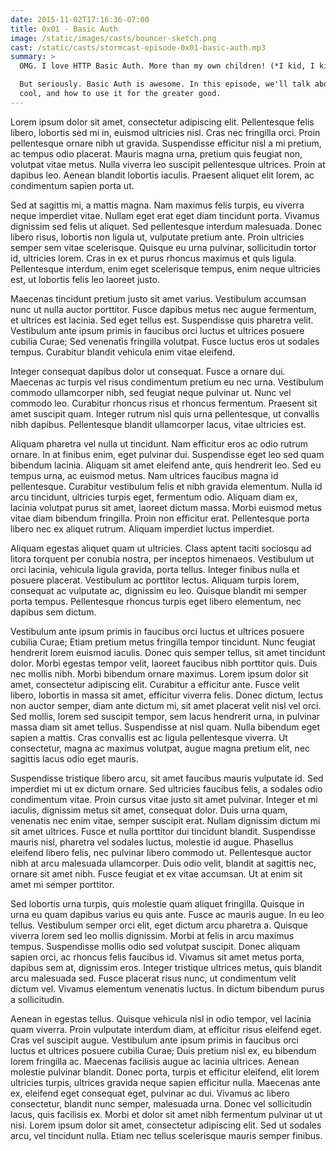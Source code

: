 ```yaml
---
date: 2015-11-02T17:16:36-07:00
title: 0x01 - Basic Auth
image: /static/images/casts/bouncer-sketch.png
cast: /static/casts/stormcast-episode-0x01-basic-auth.mp3
summary: >
  OMG. I love HTTP Basic Auth. More than my own children! (*I kid, I kid.*)

  But seriously. Basic Auth is awesome. In this episode, we'll talk about why it's
  cool, and how to use it for the greater good.
---
```



Lorem ipsum dolor sit amet, consectetur adipiscing elit. Pellentesque felis
libero, lobortis sed mi in, euismod ultricies nisl. Cras nec fringilla orci.
Proin pellentesque ornare nibh ut gravida. Suspendisse efficitur nisl a mi
pretium, ac tempus odio placerat. Mauris magna urna, pretium quis feugiat non,
volutpat vitae metus. Nulla viverra leo suscipit pellentesque ultrices. Proin at
dapibus leo. Aenean blandit lobortis iaculis. Praesent aliquet elit lorem, ac
condimentum sapien porta ut.

Sed at sagittis mi, a mattis magna. Nam maximus felis turpis, eu viverra neque
imperdiet vitae. Nullam eget erat eget diam tincidunt porta. Vivamus dignissim
sed felis ut aliquet. Sed pellentesque interdum malesuada. Donec libero risus,
lobortis non ligula ut, vulputate pretium ante. Proin ultricies semper sem vitae
scelerisque. Quisque eu urna pulvinar, sollicitudin tortor id, ultricies lorem.
Cras in ex et purus rhoncus maximus et quis ligula. Pellentesque interdum, enim
eget scelerisque tempus, enim neque ultricies est, ut lobortis felis leo laoreet
justo.

Maecenas tincidunt pretium justo sit amet varius. Vestibulum accumsan nunc ut
nulla auctor porttitor. Fusce dapibus metus nec augue fermentum, et ultrices est
lacinia. Sed eget tellus est. Suspendisse quis pharetra velit. Vestibulum ante
ipsum primis in faucibus orci luctus et ultrices posuere cubilia Curae; Sed
venenatis fringilla volutpat. Fusce luctus eros ut sodales tempus. Curabitur
blandit vehicula enim vitae eleifend.

Integer consequat dapibus dolor ut consequat. Fusce a ornare dui. Maecenas ac
turpis vel risus condimentum pretium eu nec urna. Vestibulum commodo ullamcorper
nibh, sed feugiat neque pulvinar ut. Nunc vel commodo leo. Curabitur rhoncus
risus et rhoncus fermentum. Praesent sit amet suscipit quam. Integer rutrum nisl
quis urna pellentesque, ut convallis nibh dapibus. Pellentesque blandit
ullamcorper lacus, vitae ultricies est.

Aliquam pharetra vel nulla ut tincidunt. Nam efficitur eros ac odio rutrum
ornare. In at finibus enim, eget pulvinar dui. Suspendisse eget leo sed quam
bibendum lacinia. Aliquam sit amet eleifend ante, quis hendrerit leo. Sed eu
tempus urna, ac euismod metus. Nam ultrices faucibus magna id pellentesque.
Curabitur vestibulum felis et nibh gravida elementum. Nulla id arcu tincidunt,
ultricies turpis eget, fermentum odio. Aliquam diam ex, lacinia volutpat purus
sit amet, laoreet dictum massa. Morbi euismod metus vitae diam bibendum
fringilla. Proin non efficitur erat. Pellentesque porta libero nec ex aliquet
rutrum. Aliquam imperdiet luctus imperdiet.

Aliquam egestas aliquet quam ut ultricies. Class aptent taciti sociosqu ad
litora torquent per conubia nostra, per inceptos himenaeos. Vestibulum ut orci
lacinia, vehicula ligula gravida, porta tellus. Integer finibus nulla et posuere
placerat. Vestibulum ac porttitor lectus. Aliquam turpis lorem, consequat ac
vulputate ac, dignissim eu leo. Quisque blandit mi semper porta tempus.
Pellentesque rhoncus turpis eget libero elementum, nec dapibus sem dictum.

Vestibulum ante ipsum primis in faucibus orci luctus et ultrices posuere cubilia
Curae; Etiam pretium metus fringilla tempor tincidunt. Nunc feugiat hendrerit
lorem euismod iaculis. Donec quis semper tellus, sit amet tincidunt dolor. Morbi
egestas tempor velit, laoreet faucibus nibh porttitor quis. Duis nec mollis
nibh. Morbi bibendum ornare maximus. Lorem ipsum dolor sit amet, consectetur
adipiscing elit. Curabitur a efficitur ante. Fusce velit libero, lobortis in
massa sit amet, efficitur viverra felis. Donec dictum, lectus non auctor semper,
diam ante dictum mi, sit amet placerat velit nisl vel orci. Sed mollis, lorem
sed suscipit tempor, sem lacus hendrerit urna, in pulvinar massa diam sit amet
tellus. Suspendisse at nisl quam. Nulla bibendum eget sapien a mattis. Cras
convallis est ac ligula pellentesque viverra. Ut consectetur, magna ac maximus
volutpat, augue magna pretium elit, nec sagittis lacus odio eget mauris.

Suspendisse tristique libero arcu, sit amet faucibus mauris vulputate id. Sed
imperdiet mi ut ex dictum ornare. Sed ultricies faucibus felis, a sodales odio
condimentum vitae. Proin cursus vitae justo sit amet pulvinar. Integer et mi
iaculis, dignissim metus sit amet, consequat dolor. Duis urna quam, venenatis
nec enim vitae, semper suscipit erat. Nullam dignissim dictum mi sit amet
ultrices. Fusce et nulla porttitor dui tincidunt blandit. Suspendisse mauris
nisl, pharetra vel sodales luctus, molestie id augue. Phasellus eleifend libero
felis, nec pulvinar libero commodo ut. Pellentesque auctor nibh at arcu
malesuada ullamcorper. Duis odio velit, blandit at sagittis nec, ornare sit amet
nibh. Fusce feugiat et ex vitae accumsan. Ut at enim sit amet mi semper
porttitor.

Sed lobortis urna turpis, quis molestie quam aliquet fringilla. Quisque in urna
eu quam dapibus varius eu quis ante. Fusce ac mauris augue. In eu leo tellus.
Vestibulum semper orci elit, eget dictum arcu pharetra a. Quisque viverra lorem
sed leo mollis dignissim. Morbi at felis in arcu maximus tempus. Suspendisse
mollis odio sed volutpat suscipit. Donec aliquam sapien orci, ac rhoncus felis
faucibus id. Vivamus sit amet metus porta, dapibus sem at, dignissim eros.
Integer tristique ultrices metus, quis blandit arcu malesuada sed. Fusce
placerat risus nunc, ut condimentum velit dictum vel. Vivamus elementum
venenatis luctus. In dictum bibendum purus a sollicitudin.

Aenean in egestas tellus. Quisque vehicula nisl in odio tempor, vel lacinia quam
viverra. Proin vulputate interdum diam, at efficitur risus eleifend eget. Cras
vel suscipit augue. Vestibulum ante ipsum primis in faucibus orci luctus et
ultrices posuere cubilia Curae; Duis pretium nisl ex, eu bibendum lorem
fringilla ac. Maecenas facilisis augue ac lacinia ultrices. Aenean molestie
pulvinar blandit. Donec porta, turpis et efficitur eleifend, elit lorem
ultricies turpis, ultrices gravida neque sapien efficitur nulla. Maecenas ante
ex, eleifend eget consequat eget, pulvinar ac dui. Vivamus ac libero
consectetur, blandit nunc semper, malesuada urna. Donec vel sollicitudin lacus,
quis facilisis ex. Morbi et dolor sit amet nibh fermentum pulvinar ut ut nisi.
Lorem ipsum dolor sit amet, consectetur adipiscing elit. Sed ut sodales arcu,
vel tincidunt nulla. Etiam nec tellus scelerisque mauris semper finibus.
